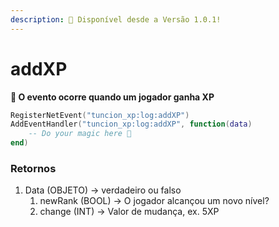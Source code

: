 ```yaml
---
description: 🔧 Disponível desde a Versão 1.0.1!
---
```


# addXP

**📢 O evento ocorre quando um jogador ganha XP**

```lua
RegisterNetEvent("tuncion_xp:log:addXP")
AddEventHandler("tuncion_xp:log:addXP", function(data)
    -- Do your magic here 💫
end)
```

### Retornos

1. Data <span className="color-blue">(OBJETO)</span> <span className="color-orange">-> verdadeiro ou falso</span>
   1. newRank <span className="color-blue">(BOOL)</span> <span className="color-orange">-> O jogador alcançou um novo nível?</span>
   2. change <span className="color-blue">(INT)</span> <span className="color-orange">-> Valor de mudança, ex. 5XP</span>